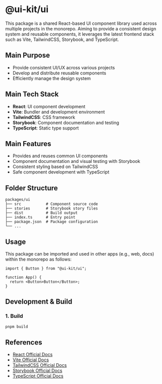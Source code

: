 # @ui-kit/ui

This package is a shared React-based UI component library used across multiple projects in the monorepo.
Aiming to provide a consistent design system and reusable components, it leverages the latest frontend stack such as Vite, TailwindCSS, Storybook, and TypeScript.

## Main Purpose

- Provide consistent UI/UX across various projects
- Develop and distribute reusable components
- Efficiently manage the design system

## Main Tech Stack

- **React**: UI component development
- **Vite**: Bundler and development environment
- **TailwindCSS**: CSS framework
- **Storybook**: Component documentation and testing
- **TypeScript**: Static type support

## Main Features

- Provides and reuses common UI components
- Component documentation and visual testing with Storybook
- Consistent styling based on TailwindCSS
- Safe component development with TypeScript

## Folder Structure

```plaintext
packages/ui
├── src           # Component source code
├── stories       # Storybook story files
├── dist          # Build output
├── index.ts      # Entry point
├── package.json  # Package configuration
└── ...
```

## Usage

This package can be imported and used in other apps (e.g., web, docs) within the monorepo as follows:

```tsx
import { Button } from "@ui-kit/ui";

function App() {
  return <Button>Button</Button>;
}
```

## Development & Build

### 1. Build

```sh
pnpm build
```

## References

- [React Official Docs](https://react.dev/)
- [Vite Official Docs](https://vitejs.dev/)
- [TailwindCSS Official Docs](https://tailwindcss.com/docs)
- [Storybook Official Docs](https://storybook.js.org/docs/react/get-started/introduction)
- [TypeScript Official Docs](https://www.typescriptlang.org/)
